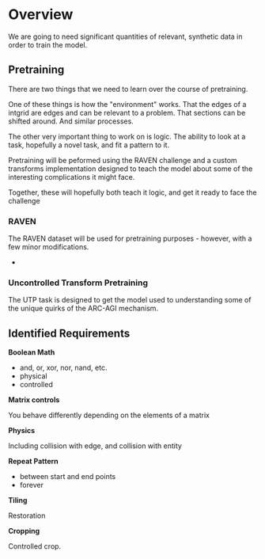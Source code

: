 # Overview

We are going to need significant quantities of relevant, synthetic data in order
to train the model. 

## Pretraining

There are two things that we need to learn over the course of pretraining. 

One of these things is how the "environment" works. That the edges of 
a intgrid are edges and can be relevant to a problem. That sections
can be shifted around. And similar processes.

The other very important thing to work on is logic. The ability to look 
at a task, hopefully a novel task, and fit a pattern to it.

Pretraining will be peformed using the RAVEN challenge and a custom transforms
implementation designed to teach the model about some of the interesting
complications it might face.

Together, these will hopefully both teach it logic, and get it ready to 
face the challenge

### RAVEN

The RAVEN dataset will be used for pretraining purposes - however, with a few 
minor modifications.

* 

### Uncontrolled Transform Pretraining

The UTP task is designed to get the model used to understanding some of the 
unique quirks of the ARC-AGI mechanism.



## Identified Requirements

**Boolean Math**

* and, or, xor, nor, nand, etc.
* physical
* controlled

**Matrix controls**

You behave differently depending on the elements of a matrix

**Physics**

Including collision with edge, and collision with entity

**Repeat Pattern**

* between start and end points
* forever

**Tiling**

Restoration

**Cropping**

Controlled crop.